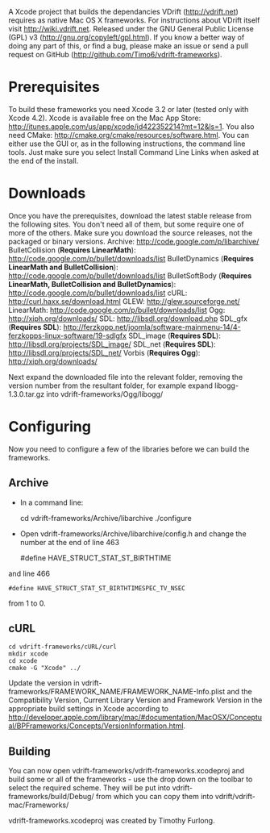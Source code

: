 A Xcode project that builds the dependancies VDrift (http://vdrift.net) requires as native Mac OS X frameworks. For instructions about VDrift itself visit http://wiki.vdrift.net. Released under the GNU General Public License (GPL) v3 (http://gnu.org/copyleft/gpl.html). 
If you know a better way of doing any part of this, or find a bug, please make an issue or send a pull request on GitHub (http://github.com/Timo6/vdrift-frameworks).

Prerequisites
=============

To build these frameworks you need Xcode 3.2 or later (tested only with Xcode 4.2). Xcode is available free on the Mac App Store: http://itunes.apple.com/us/app/xcode/id422352214?mt=12&ls=1.
You also need CMake: http://cmake.org/cmake/resources/software.html. You can either use the GUI or, as in the following instructions, the command line tools. Just make sure you select Install Command Line Links when asked at the end of the install.

Downloads
=========

Once you have the prerequisites, download the latest stable release from the following sites. You don't need all of them, but some require one of more of the others. Make sure you download the source releases, not the packaged or binary versions.
Archive: http://code.google.com/p/libarchive/
BulletCollision (**Requires LinearMath**): http://code.google.com/p/bullet/downloads/list
BulletDynamics (**Requires LinearMath and BulletCollision**): http://code.google.com/p/bullet/downloads/list
BulletSoftBody (**Requires LinearMath, BulletCollision and BulletDynamics**): http://code.google.com/p/bullet/downloads/list
cURL: http://curl.haxx.se/download.html
GLEW: http://glew.sourceforge.net/
LinearMath: http://code.google.com/p/bullet/downloads/list
Ogg: http://xiph.org/downloads/
SDL: http://libsdl.org/download.php
SDL_gfx (**Requires SDL**): http://ferzkopp.net/joomla/software-mainmenu-14/4-ferzkopps-linux-software/19-sdlgfx
SDL_image (**Requires SDL**): http://libsdl.org/projects/SDL_image/
SDL_net (**Requires SDL**): http://libsdl.org/projects/SDL_net/
Vorbis (**Requires Ogg**): http://xiph.org/downloads/

Next expand the downloaded file into the relevant folder, removing the version number from the resultant folder, for example expand libogg-1.3.0.tar.gz into vdrift-frameworks/Ogg/libogg/

Configuring
===========

Now you need to configure a few of the libraries before we can build the frameworks.

Archive
-------

- In a command line:

    cd vdrift-frameworks/Archive/libarchive
    ./configure
    

- Open vdrift-frameworks/Archive/libarchive/config.h and change the number at the end of line 463

    #define HAVE_STRUCT_STAT_ST_BIRTHTIME
    
and line 466 

    #define HAVE_STRUCT_STAT_ST_BIRTHTIMESPEC_TV_NSEC
    
from 1 to 0.

cURL
----

    cd vdrift-frameworks/cURL/curl
    mkdir xcode
    cd xcode
    cmake -G "Xcode" ../

Update the version in vdrift-frameworks/FRAMEWORK_NAME/FRAMEWORK_NAME-Info.plist and the Compatibility Version, Current Library Version and Framework Version in the appropriate build settings in Xcode according to http://developer.apple.com/library/mac/#documentation/MacOSX/Conceptual/BPFrameworks/Concepts/VersionInformation.html.

Building
--------

You can now open vdrift-frameworks/vdrift-frameworks.xcodeproj and build some or all of the frameworks - use the drop down on the toolbar to select the required scheme. They will be put into vdrift-frameworks/build/Debug/ from which you can copy them into vdrift/vdrift-mac/Frameworks/


vdrift-frameworks.xcodeproj was created by Timothy Furlong.

